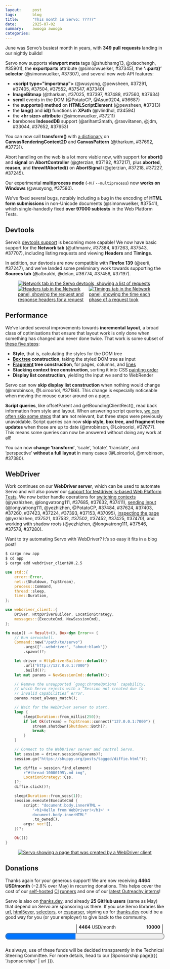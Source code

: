 ```yaml
---
layout:     post
tags:       blog
title:      "This month in Servo: ?????"
date:       2025-07-02
summary:    awooga awooga
categories:
---
```


June was Servo’s busiest month in years, with **349 pull requests** landing in our nightly builds!

<canvas id="_stats"></canvas>

Servo now supports **viewport meta** tags (@shubhamg13, @xiaochengh, #35901), the **exportparts** attribute (@simonwuelker, #37345), the **‘::part()’ selector** (@simonwuelker, #37307), and several new web API features:

- **&lt;script type="importmap">** (@wusyong, @pewsheen, #37291, #37405, #37504, #37552, #37547, #37340)
- **ImageBitmap** (@tharkum, #37025, #37397, #37488, #37560, #37634)
- **scroll** events in the DOM (@PotatoCP, @Asun0204, #36687)
- the **supports() method** on **HTMLScriptElement** (@pewsheen, #37313)
- the **lang()** and **id()** functions in **XPath** (@vlindhol, #34594)
- the **&lt;hr size> attribute** (@simonwuelker, #37211)
- barebones **IndexedDB** support (@arihant2math, @rasviitanen, @jdm, #33044, #37652, #37653)

You can now call **transform()** with [a dictionary](https://drafts.fxtf.org/geometry/#dommatrixinit-dictionary) on **CanvasRenderingContext2D** and **CanvasPattern** (@tharkum, #37692, #37731).

Abort handling on the web is a lot more viable now, with support for **abort()** and **signal** on **AbortController** (@gterzian, #37192, #37217), plus **aborted**, **reason**, and **throwIfAborted()** on **AbortSignal** (@gterzian, #37218, #37227, #37245).

Our experimental **multiprocess mode** (`-M` / `--multiprocess`) now **works on Windows** (@wusyong, #37580).

We’ve fixed several bugs, notably including a bug in the encoding of **HTML form submissions** in non-Unicode documents (@simonwuelker, #37541), which single-handedly fixed **over 97000 subtests** in the Web Platform Tests.

## Devtools

Servo’s [devtools support](https://book.servo.org/hacking/using-devtools.html) is becoming more capable!
We now have basic support for the **Network tab** (@uthmaniv, #37384, #37263, #37543, #37707), including listing requests and viewing **Headers** and **Timings**.

In addition, our devtools are now compatible with **Firefox 139** (@eerii, #37247), and we’ve landed some preliminary work towards supporting the **Sources tab** (@atbrakhi, @delan, #36774, #37456, #37197).

<figure>
  <a href="{{ '/img/blog/2025-07-devtools1.png' | url }}"><img alt="Network tab in the Servo devtools, showing a list of requests" src="{{ '/img/blog/2025-07-devtools1.png' | url }}"></a>
  <div style="display: flex;">
    <a href="{{ '/img/blog/2025-07-devtools2-crop.png' | url }}"><img alt="Headers tab in the Network panel, showing the request and response headers for a request" src="{{ '/img/blog/2025-07-devtools2-crop.png' | url }}"></a>
    <a href="{{ '/img/blog/2025-07-devtools3-crop.png' | url }}"><img alt="Timings tab in the Network panel, showing the time each phase of a request took" src="{{ '/img/blog/2025-07-devtools3-crop.png' | url }}"></a>
  </div>
</figure>

## Performance

We’ve landed several improvements towards **incremental layout**, a broad class of optimisations that ensure that layout work is only done when something has changed and never done twice.
That work is some subset of [these five steps](https://github.com/servo/servo/wiki/Servo-Layout-Engines-Report#layout-2020):

- **Style**, that is, calculating the styles for the DOM tree
- **[Box tree](https://drafts.csswg.org/css-display/#box-tree) construction**, taking the styled DOM tree as input
- **[Fragment](https://www.w3.org/TR/css-break-4/#fragment) tree construction**, for pages, columns, and [lines](https://www.w3.org/TR/css-text-3/#line-breaking)
- **Stacking context tree construction**, sorting it into CSS [painting order](https://www.w3.org/TR/CSS22/zindex.html#painting-order)
- **Display list construction**, yielding the input we send to WebRender

Servo can now **skip display list construction** when nothing would change (@mrobinson, @Loirooriol, #37186).
This change is especially noticeable when moving the mouse cursor around on a page.

**Script queries**, like offsetParent and getBoundingClientRect(), read back information from style and layout.
When answering script queries, [we can often skip some steps](https://github.com/servo/servo/blob/78cd77069797437797158bb860117efa699e9215/components/layout/layout_impl.rs#L1409-L1435) that are not relevant, but three steps were previously unavoidable.
Script queries can now **skip style, box tree, and fragment tree updates** when those are up to date (@mrobinson, @Loirooriol, #37677).
This means some queries can now be answered without doing any work at all!

You can now **change ‘transform’**, ‘scale’, ‘rotate’, ‘translate’, and ‘perspective’ **without a full layout** in many cases (@Loirooriol, @mrobinson, #37380).

## WebDriver

Work continues on our **WebDriver server**, which can be used to automate Servo and will also power our [support for testdriver.js-based Web Platform Tests](https://book.servo.org/architecture/servodriver.html).
We now better handle operations for [switching contexts](https://w3c.github.io/webdriver/#contexts) (@yezhizhen, @longvatrong111, #37685, #37632, #37411), [sending input](https://w3c.github.io/webdriver/#actions) (@longvatrong111, @yezhizhen, @PotatoCP, #37484, #37624, #37403, #37260, #37423, #37224, #37393, #37153, #37095), [inspecting the page](https://w3c.github.io/webdriver/#element-retrieval) (@yezhizhen, #37521, #37532, #37502, #37452, #37425, #37470), and working with shadow roots (@yezhizhen, @longvatrong111, #37546, #37578, #37280).

Want to try automating Servo with WebDriver?
It’s so easy it fits in a blog post!

```sh
$ cargo new app
$ cd app
$ cargo add webdriver_client@0.2.5
```

```rust
use std::{
    error::Error,
    net::{Shutdown, TcpStream},
    process::Command,
    thread::sleep,
    time::Duration,
};

use webdriver_client::{
    Driver, HttpDriverBuilder, LocationStrategy,
    messages::{ExecuteCmd, NewSessionCmd},
};

fn main() -> Result<(), Box<dyn Error>> {
    // Run servoshell.
    Command::new("/path/to/servo")
        .args(["--webdriver", "about:blank"])
        .spawn()?;

    let driver = HttpDriverBuilder::default()
        .url("http://127.0.0.1:7000")
        .build()?;
    let mut params = NewSessionCmd::default();

    // Remove the unsupported `goog:chromeOptions` capability,
    // which Servo rejects with a “Session not created due to
    // invalid capabilities” error.
    params.reset_always_match();

    // Wait for the WebDriver server to start.
    loop {
        sleep(Duration::from_millis(250));
        if let Ok(stream) = TcpStream::connect("127.0.0.1:7000") {
            stream.shutdown(Shutdown::Both)?;
            break;
        }
    }

    // Connect to the WebDriver server and control Servo.
    let session = driver.session(&params)?;
    session.go("https://shuppy.org/posts/tagged/diffie.html")?;

    let diffie = session.find_element(
        r"#thread-10000195\.md img",
        LocationStrategy::Css,
    )?;
    diffie.click()?;

    sleep(Duration::from_secs(1));
    session.execute(ExecuteCmd {
        script: "document.body.innerHTML =
            '<h1>Hello from WebDriver!</h1>' +
            document.body.innerHTML"
            .to_owned(),
        args: vec![],
    })?;

    Ok(())
}
```

<figure>
  <a href="{{ '/img/blog/2025-07-webdriver.png' | url }}"><img alt="Servo showing a page that was created by a WebDriver client" src="{{ '/img/blog/2025-07-webdriver.png' | url }}"></a>
</figure>


<!--
- DONE donations
  - 2464.00/month github
  - 2000.24/month opencollective
  - 25 donors on thanks.dev
- DONE new features
  - DONE [dom] indexeddb
  - DONE [dom] transform(DOMMatrix2DInit transform) on CanvasRenderingContext2D
  - DONE [dom] transform(DOMMatrix2DInit transform) on CanvasPattern
  - DONE [dom] ImageBitmap and createImageBitmap(Blob)
  - DONE [dom] shadow dom <foo exportparts>
  - DONE [dom] xpath lang() and id()
  - DONE [dom] supports() on HTMLScriptElement
  - DONE [layout] ::part
  - DONE [layout] <hr size>
  - DONE [embedding] <meta name="viewport">
  - DONE [embedding] multiprocess support on windows
- dom
  - abort improvements (abortcontroller, abortsignal, etc)
  - <script type="import-map">
  - <select> bug fix
  - shadow dom bug fix
  - xpath bug fix
  - trusted types bug fix
  - scroll queries bug fix
  - wheel and MouseEvent bug fixes
  - DONE encoding bug fix (#37541 294148 lines removed)
- layout
  - DONE optimisation for display lists
  - DONE optimisation for transform etc
  - DONE optimisation for script queries
- embedding
  - :hover bug fix
-->

<!--
- csp
    - https://github.com/servo/servo/pull/37154    (@TimvdLippe, @jdm, #37154)    net: Perform CSP checks on fetch responses. (#37154)
      csp
    - https://github.com/servo/servo/pull/37209    (@TimvdLippe, #37209)    Report URI with POST fetch request (#37209)
      csp
    - https://github.com/servo/servo/pull/37474    (@TimvdLippe, #37474)    script: Fix check for document root when targeting CSP events (#37474)
      csp
    - https://github.com/servo/servo/pull/37465    (@TimvdLippe, #37465)    Fix skipping CSP checks for styles when cloning nodes (#37465)
      csp
- DONE devtools
    - DONE https://github.com/servo/servo/pull/37197    (@atbrakhi, #37197)    DevTools: Fix empty `debugger > source` panel (#37197)
      devtools
    - DONE https://github.com/servo/servo/pull/37247    (@eerii, #37247)    devtools: Fix inspector on Firefox 139 (#37247)
      devtools
    - DONE https://github.com/servo/servo/pull/37263    (@uthmaniv, #37263)    Update handle_network_event to use BrowsingContextActor for HttpRequest (#37263)
      devtools
    - DONE https://github.com/servo/servo/pull/37384    (@uthmaniv, #37384)    Replace NetworkEventUpdateMsg with ResourcesUpdatedArray (#37384)
      devtools
    - DONE https://github.com/servo/servo/pull/36774    (@atbrakhi, #36774)    DevTools: Implement support for showing `source_content` in `Debugger > Source` panel (#36774)
      devtools
    - SKIP https://github.com/servo/servo/pull/37501    (@simonwuelker, #37501)    Make layout build a display list when the highlighted DOM node changed (#37501)
      devtools
    - DONE https://github.com/servo/servo/pull/37456    (@atbrakhi, @delan, #37456)    DevTools: sources for HTML files should be the whole HTML file (#37456)
      devtools
    - DONE https://github.com/servo/servo/pull/37543    (@uthmaniv, #37543)    Fix network event update Message (#37543)
      devtools
    - DONE https://github.com/servo/servo/pull/37707    (@uthmaniv, #37707)    Add common resourceId to network events (#37707)
      devtools
- dom
    - DONE https://github.com/servo/servo/pull/37192    (@gterzian, #37192)    dom: implement signal abort on controller and signal (#37192)
      dom
    - https://github.com/servo/servo/pull/37190    (@dvtkrlbs, #37190)    script: Set HTTP status code when aborting an `XMLHttpRequest` (#37190)
      dom
    - DONE https://github.com/servo/servo/pull/34594    (@vlindhol, #34594)    XPath: implement lang() and id() core functions (#34594)
      dom
    - DONE https://github.com/servo/servo/pull/37218    (@gterzian, #37218)    dom: implement aborted method of abort signal (#37218)
      dom
    - DONE https://github.com/servo/servo/pull/37217    (@gterzian, #37217)    dom: implement signal method on abort controller (#37217)
      dom
    - DONE https://github.com/servo/servo/pull/37227    (@gterzian, #37227)    dom: implement abort signal reason method (#37227)
      dom
    - https://github.com/servo/servo/pull/37251    (@sagudev, #37251)    canvas: ensure there is a subpath in `PathBuilderRef` (#37251)
      dom
    - DONE https://github.com/servo/servo/pull/37245    (@Taym95, #37245)    Dom: Implement AbortSignal ThrowIfAborted method (#37245)
      dom
    - DONE https://github.com/servo/servo/pull/37313    (@pewsheen, #37313)    feat(script): add `Supports()` to `htmlscriptelement` (#37313)
      dom
    - DONE https://github.com/servo/servo/pull/37291    (@wusyong, #37291)    HTMLScriptElement: add `ScriptType::ImportMap` (#37291)
      dom
    - SKIP https://github.com/servo/servo/pull/37293    (@simonwuelker, #37293)    Fix timing of change events for `<select>` elements (#37293)
      dom
    - SKIP https://github.com/servo/servo/pull/37281    (@simonwuelker, #37281)    Don't drain ranges across shadow boundaries (#37281)
      dom
    - https://github.com/servo/servo/pull/37279    (@vlindhol, #37279)    script: Fix two issues in the XPath parser to pass all `xml_xpath_tests.xml` tests (#37279)
      dom
    - DONE https://github.com/servo/servo/pull/37340    (@pewsheen, #37340)    feat(script): add `resolve_url_like_module_specifier` to `ModuleTree` (#37340)
      dom
    - DONE https://github.com/servo/servo/pull/37025    (@tharkum, #37025)    imagebitmap: Add missing basic functionality (#37025)
      dom
    - DONE https://github.com/servo/servo/pull/37405    (@pewsheen, @wusyong, #37405)    feat(script): create import map parse result (#37405)
      dom
    - DONE https://github.com/servo/servo/pull/37345    (@simonwuelker, #37345)    Support exporting shadow parts with the `exportparts` attribute (#37345)
      dom
    - https://github.com/servo/servo/pull/37244    (@gterzian, #37244)    AbortController: integrate with stream piping. (#37244)
      dom
    - https://github.com/servo/servo/pull/37466    (@TimvdLippe, #37466)    Implement script prepare text for Trusted Types (#37466)
      dom
    - https://github.com/servo/servo/pull/37455    (@simonwuelker, #37455)    Don't count <img> elements with both name and id twice in document's named getter (#37455)
      dom
    - https://github.com/servo/servo/pull/37471    (@xiaochengh, #37471)    Stop DedicatedWorker from handling remaining messages after closed (#37471)
      dom
    - https://github.com/servo/servo/pull/37486    (@yezhizhen, #37486)    layout: capitalize string for `TextTransformCase::Capitalize` in `fn rendered_text_collection_steps` (#37486)
      dom
    - DONE https://github.com/servo/servo/pull/37397    (@tharkum, #37397)    imagebitmap: Crop bitmap data with formatting (#37397)
      dom
    - https://github.com/servo/servo/pull/37434    (@vlindhol, #37434)    fix(xpath): pass in correct context node for // and / in predicates (#37434)
      dom
    - DONE https://github.com/servo/servo/pull/37488    (@tharkum, #37488)    imagebitmap: Resolve promise with ImageBitmap on bitmap task source (#37488)
      dom
    - https://github.com/servo/servo/pull/37511    (@Taym95, #37511)    implement Writablestreamdefaultcontroller abortcontroller (#37511)
      dom
    - DONE https://github.com/servo/servo/pull/37504    (@pewsheen, #37504)    feat(script): register import map (#37504)
      dom
    - https://github.com/servo/servo/pull/37503    (@tharkum, #37503)    pixels: Multiply by alpha with less loss of precision (#37503)
      dom
    - DONE https://github.com/servo/servo/pull/36687    (@PotatoCP, @Asun0204, #36687)    Implement scroll event (#36687)
      dom
    - https://github.com/servo/servo/pull/37594    (@TimvdLippe, #37594)    Use undefined as this in trusted type callbacks (#37594)
      dom
    - DONE https://github.com/servo/servo/pull/37552    (@wusyong, #37552)    script: complete `resolve_module_specifier` (#37552)
      dom
    - https://github.com/servo/servo/pull/37509    (@mrobinson, #37509)    script: Get scroll offsets from layout (#37509)
      dom
    - DONE https://github.com/servo/servo/pull/37560    (@tharkum, #37560)    imagebitmap: Add support of Blob as ImageBitmapSource (#37560)
      dom
    - https://github.com/servo/servo/pull/37556    (@simonwuelker, #37556)    Use the document encoding when parsing a `<video>` elements poster URL (#37556)
      dom
    - DONE https://github.com/servo/servo/pull/37541    (@simonwuelker, #37541)    Handle nonmappable code points in Document::encoding_parse_a_url (#37541)
      dom
    - SKIP https://github.com/servo/servo/pull/37550    (@rodio, #37550)    script Exclude `CDATASection` nodes from `Node::normalize()` (#37550)
      dom
    - SKIP https://github.com/servo/servo/pull/37461    (@PotatoCP, #37461)    script: Reverse wheel event delta sign to match specification-defined behavior (#37461)
      dom
    - DONE https://github.com/servo/servo/pull/37547    (@pewsheen, #37547)    feat(script): parse script element `importmap` type (#37547)
      dom
    - DONE https://github.com/servo/servo/pull/33044    (@arihant2math, @rasviitanen, @jdm, #33044)     Initial IndexedDB Support (#33044)
      dom
    - DONE https://github.com/servo/servo/pull/37652    (@arihant2math, @jdm, #37652)    [IndexedDB] Reduce heed related panics (#37652)
      dom
    - https://github.com/servo/servo/pull/37635    (@tharkum, #37635)    webgl: Ignore pixel storage parameters for ImageBitmap source (#37635)
      dom
    - https://github.com/servo/servo/pull/37671    (@tharkum, #37671)    canvas: Reset the current path on canvas context resetting (#37671)
      dom
    - DONE https://github.com/servo/servo/pull/37653    (@arihant2math, #37653)    [IndexedDB] Fix upgrade version operation (#37653)
      dom
    - https://github.com/servo/servo/pull/37620    (@sagudev, #37620)    Make ImageData more spec compliant (#37620)
      dom
    - DONE https://github.com/servo/servo/pull/37692    (@tharkum, #37692)    canvas: Add CanvasTransform 'setTransform(transform)' method (#37692)
      dom
    - https://github.com/servo/servo/pull/37672    (@mrobinson, #37672)    script: Pass more information to the `MouseEvent` constructor (#37672)
      dom
    - https://github.com/servo/servo/pull/37704    (@simonwuelker, #37704)    Determine the initial state for fragment parsing using the scripting flag of the context element (#37704)
      dom
    - DONE https://github.com/servo/servo/pull/37731    (@tharkum, #37731)    canvas: Add CanvasPattern 'setTranform(transform)' method (#37731)
      dom
    - DONE https://github.com/servo/servo/pull/37634    (@tharkum, #37634)    imagebitmap: Add 'none' image orientation option (#37634)
      dom
- embedding
    - DONE https://github.com/servo/servo/pull/35901    (@shubhamg13, @xiaochengh, #35901)    Add support for parsing and applying `viewport` `<meta>`  (#35901)
      embedding
    - https://github.com/servo/servo/pull/37317    (@Legend-Master, #37317)    libservo: Allow embedders to signal when the cursor has left the `WebView` (#37317)
      embedding
    - DONE https://github.com/servo/servo/pull/37580    (@wusyong, #37580)    constellation: add multiprocess support on Windows (#37580)
      embedding
    - https://github.com/servo/servo/pull/37524    (@CarePackage17, #37524)    Upgrade version of Android in default user agent string (#37524)
      embedding
    - https://github.com/servo/servo/pull/36714    (@longvatrong111, #36714)    [webdriver] Move Webdriver to ServoShell (#36714)
      embedding
- layout
    - DONE https://github.com/servo/servo/pull/37186    (@mrobinson, @Loirooriol, #37186)    script: Allow reflows that do not produce display lists (#37186)
      layout
    - DONE https://github.com/servo/servo/pull/37211    (@simonwuelker, #37211)    Implement the `size` presentational hint for `<hr>` elements (#37211)
      layout
    - https://github.com/servo/servo/pull/37252    (@Loirooriol, #37252)    layout: Force outside ::marker to establish a BFC (#37252)
      layout
    - https://github.com/servo/servo/pull/34948    (@nicoburns, #34948)    CSS Grid: percentage sizing fixes (#34948)
      layout
    - DONE https://github.com/servo/servo/pull/37307    (@simonwuelker, #37307)    Support `::part` selector (#37307)
      layout
    - DONE https://github.com/servo/servo/pull/37380    (@Loirooriol, @mrobinson, #37380)    Have transform and related changes conditionally trigger only overflow damage (#37380)
      layout
    - https://github.com/servo/servo/pull/37362    (@Loirooriol, #37362)    layout: Floor free space by 0 in solve_inline_margins_avoiding_floats() (#37362)
      layout
    - https://github.com/servo/servo/pull/37412    (@mrobinson, #37412)    compositor: Do not allow script to scroll beyond node boundaries (#37412)
      layout
    - https://github.com/servo/servo/pull/37457    (@Loirooriol, #37457)    layout: Properly handle intrinsic min/max block sizes on replaced element (#37457)
      layout
    - https://github.com/servo/servo/pull/37464    (@Loirooriol, #37464)    layout: Ensure that min/max-content sizes ignore sizing properties (#37464)
      layout
    - https://github.com/servo/servo/pull/37475    (@mrobinson, #37475)    layout: Unify scrollable overflow calculation and include `position: absolute` (#37475)
      layout
    - https://github.com/servo/servo/pull/37507    (@mrobinson, @Loirooriol, #37507)    compositor: Always send an animating tick when a pipeline starts animating (#37507)
      layout
    - https://github.com/servo/servo/pull/37708    (@Loirooriol, #37708)    layout: Let `align-content: stretch` fall back to `unsafe flex-start` (#37708)
      layout
    - DONE https://github.com/servo/servo/pull/37677    (@mrobinson, @Loirooriol, #37677)    script|layout: Do not force restyle when doing script queries (#37677)
      layout
- media
    - https://github.com/servo/servo/pull/37002    (@tharkum, #37002)    htmlmediaelement:  Fix fetch request race on "seek-data" event (#37002)
      media
    - https://github.com/servo/servo/pull/37264    (@tharkum, #37264)    htmlmediaelement: Support seek requests for non seekable fetch context (#37264)
      media
    - https://github.com/servo/servo/pull/37533    (@tharkum, @mrobinson, #37533)    htmlvideoelement: Fix poster frame processing algorithm (#37533)
      media
- network
    - https://github.com/servo/servo/pull/37277    (@TimvdLippe, #37277)    Fix Sec-Fetch-Site header (#37277)
      network
- servoshell
    - https://github.com/servo/servo/pull/37228    (@mrobinson, #37228)    servoshell: Fallback to light theme when initializing `egui` (#37228)
      servoshell
    - https://github.com/servo/servo/pull/36891    (@Narfinger, @jschwe, #36891)    Allow OHOS servoshell to have a simple multiple tab implementation. (#36891)
      servoshell
    - https://github.com/servo/servo/pull/37519    (@jdm, #37519)    servoshell: Enable accesskit integration. (#37519)
      servoshell
- stability
    - https://github.com/servo/servo/pull/37215    (@Narfinger, #37215)    Hitrace-bench will now report simple memory results to bencher.dev. (#37215)
      stability
    - https://github.com/servo/servo/pull/37239    (@simonwuelker, #37239)    Keep `winit::Window` alive until all rendering contexts are destroyed (#37239)
      stability
    - https://github.com/servo/servo/pull/37085    (@longvatrong111, #37085)    Add retry for hit tests with expired epoch in result (#37085)
      stability
    - https://github.com/servo/servo/pull/37261    (@willypuzzle, #37261)    [#26488] Moves the FetchCanceller to a separate droppable struct, in Event Source (#37261)
      stability
    - https://github.com/servo/servo/pull/37080    (@webbeef, #37080)    Use a VecDeque to manage timers (#37080)
      stability
    - https://github.com/servo/servo/pull/37310    (@willypuzzle, #37310)    [#26499] Refactors HTMLMediaElement drop logic (#37310)
      stability
    - https://github.com/servo/servo/pull/37195    (@jschwe, #37195)    mach: Add TSAN support (#37195)
      stability
    - https://github.com/servo/servo/pull/37332    (@willypuzzle, #37332)    [#26488] Refactored RTCDataChannel for safer dropping and added Promise comment (#37332)
      stability
    - https://github.com/servo/servo/pull/37459    (@webbeef, #37459)    Fix panic in formelement.rs (#37459)
      stability
    - https://github.com/servo/servo/pull/37460    (@wusyong, #37460)    canvas: prevent unwrap on offscreen canvas (#37460)
      stability
    - https://github.com/servo/servo/pull/37505    (@mrobinson, @Loirooriol, #37505)    compositor: Wait for both Script and the Constellation when shutting down Pipelines (#37505)
      stability
    - https://github.com/servo/servo/pull/37534    (@mrobinson, #37534)    layout: Do not add empty border images to the display list (#37534)
      stability
    - https://github.com/servo/servo/pull/37512    (@willypuzzle, #37512)    [#26488] Improves WebGLBuffer drop impl (#37512)
      stability
    - https://github.com/servo/servo/pull/37628    (@jschwe, @mrobinson, #37628)    resource_thread: Optimize writing JSON (#37628)
      stability
    - https://github.com/servo/servo/pull/37589    (@willypuzzle, #37589)    [#26488] Refactors WebGLFramebuffer deletion (#37589)
      stability
    - https://github.com/servo/servo/pull/37551    (@mrobinson, #37551)    canvas: Don't do operations on paths with uninvertible transforms (#37551)
      stability
    - https://github.com/servo/servo/pull/37691    (@Narfinger, #37691)    script: Do not run garbage collection when shutting down a Pipeline (#37691)
      stability
    - https://github.com/servo/servo/pull/37765    (@sagudev, #37765)    Lazily initialize canvas paint thread in constellation (#37765)
      stability
    - https://github.com/servo/servo/pull/37666    (@Narfinger, @jschwe, #37666)    OHOS: Run speedometer in CI (#37666)
      stability
- upgrade
    - https://github.com/servo/servo/pull/37444    (@Loirooriol, #37444)    Upgrade Stylo to 2025-06-03 (#37444)
      upgrade
- DONE webdriver
    - SKIP https://github.com/servo/servo/pull/37213    (@yezhizhen, #37213)    script: Upgrade `node_ids` to `pipeline_to_node_ids` to track the owner pipeline of the node (#37213)
      webdriver
    - DONE https://github.com/servo/servo/pull/37095    (@longvatrong111, #37095)    Fix webdriver wait for response from constellation (#37095)
      webdriver
    - DONE https://github.com/servo/servo/pull/37153    (@longvatrong111, #37153)    Implement actions_by_tick for webdriver (#37153)
      webdriver
    - DONE https://github.com/servo/servo/pull/37224    (@PotatoCP, #37224)    Implement wb element send keys for file input (#37224)
      webdriver
    - DONE https://github.com/servo/servo/pull/37280    (@longvatrong111, #37280)    [webdriver] Implement get shadow root (#37280)
      webdriver
    - SKIP https://github.com/servo/servo/pull/37385    (@yezhizhen, #37385)    [WebDriver] Properly report error: "No such window" (#37385)
      webdriver
    - DONE https://github.com/servo/servo/pull/37393    (@yezhizhen, #37393)    [WebDriver: Dispatch Action] Check if browsing context still open for each tick action (#37393)
      webdriver
    - DONE https://github.com/servo/servo/pull/37260    (@PotatoCP, #37260)    [webdriver] Add synchronization for wheel action (#37260)
      webdriver
    - SKIP https://github.com/servo/servo/pull/37406    (@yezhizhen, #37406)    [WebDriver] Improve some session/window handling (#37406)
      webdriver
    - DONE https://github.com/servo/servo/pull/37423    (@longvatrong111, #37423)    Wait enough time for tick duration in webdriver dispatch actions (#37423)
      webdriver
    - DONE https://github.com/servo/servo/pull/37411    (@longvatrong111, #37411)    Verify `webview` still open in webdriver switch frame command (#37411)
      webdriver
    - DONE https://github.com/servo/servo/pull/37470    (@yezhizhen, #37470)    script: Support webdriver's Get Element Text operation for non-HTML elements (#37470)
      webdriver
    - DONE https://github.com/servo/servo/pull/37425    (@yezhizhen, #37425)    [WebDriver] Improve get active element (#37425)
      webdriver
    - DONE https://github.com/servo/servo/pull/37452    (@yezhizhen, #37452)    [WebDriver] Properly report error for `find_element` & `find_elements`; Get correct visible text when matching links (#37452)
      webdriver
    - DONE https://github.com/servo/servo/pull/37502    (@yezhizhen, #37502)    script::webdriver_handlers: Replace `find_node_by_unique_id` with `get_known_element` (#37502)
      webdriver
    - DONE https://github.com/servo/servo/pull/37532    (@yezhizhen, #37532)    script::webdriver_handler: Fully implement `get_known_element` (#37532)
      webdriver
    - DONE https://github.com/servo/servo/pull/37403    (@PotatoCP, #37403)    [WebDriver] Add synchronization for key action (#37403)
      webdriver
    - DONE https://github.com/servo/servo/pull/37521    (@yezhizhen, #37521)    `webdriver_server`: Implement find element(s) from element according to spec (#37521)
      webdriver
    - DONE https://github.com/servo/servo/pull/37624    (@yezhizhen, #37624)    [WebDriver: Release Action] Fix panic by work around buggy spec (#37624)
      webdriver
    - DONE https://github.com/servo/servo/pull/37578    (@yezhizhen, #37578)    [WebDriver] Implement "Find Element(s) From ShadowRoot" (#37578)
      webdriver
    - DONE https://github.com/servo/servo/pull/37484    (@longvatrong111, #37484)    Implement webdriver release action (#37484)
      webdriver
    - DONE https://github.com/servo/servo/pull/37546    (@yezhizhen, #37546)    script::webdriver_handlers: Implement "get a known shadow root" (#37546)
      webdriver
    - DONE https://github.com/servo/servo/pull/37632    (@yezhizhen, #37632)    [WebDriver] Grant `top_level_script_command` and `browsing_context_script_command` freedom to not verify existence of pipeline (#37632)
      webdriver
    - DONE https://github.com/servo/servo/pull/37685    (@yezhizhen, #37685)    [WebDriver] Fully implement "switch to (parent) frame" (#37685)
      webdriver
    - SKIP https://github.com/servo/servo/pull/37284    (@yezhizhen, #37284)    servoshell: Do not focus and raise new auxiliary WebDriver-created `WebView`s  (#37284)
      webdriver
-->

## Donations

Thanks again for your generous support!
We are now receiving **4464 USD/month** (−2.8% over May) in recurring donations.
This helps cover the cost of our [self-hosted](https://ci0.servo.org) [CI](https://ci1.servo.org) [runners](https://ci2.servo.org) and one of our [latest Outreachy interns](https://www.outreachy.org/alums/2025-06/#:~:text=Servo)!

Servo is also on [thanks.dev](https://thanks.dev), and already **25 GitHub users** (same as May) that depend on Servo are sponsoring us there.
If you use Servo libraries like [url](https://crates.io/crates/url/reverse_dependencies), [html5ever](https://crates.io/crates/html5ever/reverse_dependencies), [selectors](https://crates.io/crates/selectors/reverse_dependencies), or [cssparser](https://crates.io/crates/cssparser/reverse_dependencies), signing up for [thanks.dev](https://thanks.dev) could be a good way for you (or your employer) to give back to the community.

<figure class="_fig" style="width: 100%; margin: 1em 0;"><div class="_flex" style="height: calc(1lh + 3em); flex-flow: column nowrap; text-align: left;">
    <div style="position: relative; text-align: right;">
        <div style="position: absolute; margin-left: calc(100% * 4464 / 10000); padding-left: 0.5em;"><strong>4464</strong> USD/month</div>
        <div style="position: absolute; margin-left: calc(100% * 4464 / 10000); height: calc(1lh + 1.5em); border-left: 1px solid;"></div>
        <div style="position: absolute; margin-left: calc(100% - 0.5em); height: calc(1lh + 1.5em); border-left: 1px solid;"></div>
        <div style="padding-right: 1em;"><strong>10000</strong><!-- USD/month --></div>
    </div>
    <progress value="4464" max="10000" style="transform: scale(3); transform-origin: top left; width: calc(100% / 3);"></progress>
</div></figure>

As always, use of these funds will be decided transparently in the Technical Steering Committee.
For more details, head to our [Sponsorship page]({{ '/sponsorship/' | url }}).

<style>
    ._correction {
        max-width: 33em;
        margin: 1em auto;
        border-bottom: 1px solid;
        padding-bottom: 1em;
    }
    ._note {
        margin: 1em 1em;
        border-left: 1px solid;
        padding-left: 1em;
        opacity: 0.75;
    }
</style>

<script src="https://cdn.jsdelivr.net/npm/chart.js"></script>
<script>
  const canvas = document.querySelector("#_stats");
  const labels = ["2022-01", "2022-02", "2022-03", "2022-04", "2022-05", "2022-06", "2022-07", "2022-08", "2022-09", "2022-10", "2022-11", "2022-12", "2023-01", "2023-02", "2023-03", "2023-04", "2023-05", "2023-06", "2023-07", "2023-08", "2023-09", "2023-10", "2023-11", "2023-12", "2024-01", "2024-02", "2024-03", "2024-04", "2024-05", "2024-06", "2024-07", "2024-08", "2024-09", "2024-10", "2024-11", "2024-12", "2025-01", "2025-02", "2025-03", "2025-04", "2025-05", "2025-06"];
  const values = [9, 3, 21, 78, 0, 0, 0, 24, 5, 15, 30, 30, 53, 70, 60, 64, 77, 73, 70, 167, 132, 120, 97, 111, 193, 167, 324, 185, 164, 158, 174, 273, 224, 341, 241, 230, 289, 304, 318, 314, 251, 349];
  function sliceWithZeros(xs, start, stop) {
    return xs.map((x,i) => start <= i && i < stop ? x : 0);
  }
  new Chart(canvas, {
    type: "bar",
    data: {
      labels: labels,
      // alternate between blue and green every six months
      datasets: [...Array(Math.floor(values.length / 6))].map((_,i) => ({
        data: sliceWithZeros(values, i * 6, i * 6 + 6),
        backgroundColor: i % 2 ? "#42be65" : "#1192e8",
      })),
    },
    options: {
      responsive: true,
      maintainAspectRatio: true,
      scales: {
        x: {
          stacked: true,
        },
        y: {
          beginAtZero: true,
          stacked: true,
        },
      },
      plugins: {
        legend: {
          position: "none",
        },
      },
    }
  });
</script>
